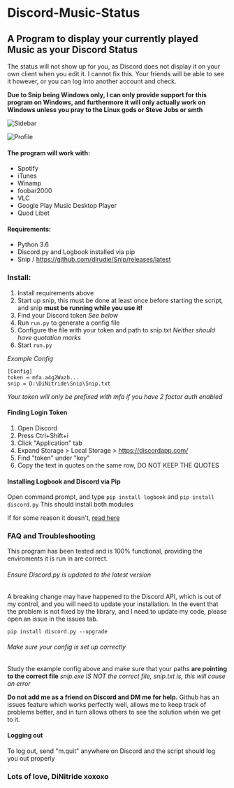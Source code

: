 # Discord-Music-Status
## A Program to display your currently played Music as your Discord Status

The status will not show up for you, as Discord does not display it on your own client when you edit it. I cannot fix this. Your friends will be able to see it however, or you can log into another account and check.

**Due to Snip being Windows only, I can only provide support for this program on Windows, and furthermore it will only actually work on Windows unless you pray to the Linux gods or Steve Jobs or smth**

![Sidebar](http://storage.dinitride.win/sidebar_example.png)

![Profile](http://storage.dinitride.win/profile_example.png)

#### The program will work with:
- Spotify
- iTunes
- Winamp
- foobar2000
- VLC
- Google Play Music Desktop Player
- Quod Libet

#### Requirements:
- Python 3.6
- Discord.py and Logbook installed via pip
- Snip / https://github.com/dlrudie/Snip/releases/latest

### Install:
1. Install requirements above
2. Start up snip, this must be done at least once before starting the script, and snip **must be running while you use it!**
3. Find your Discord token *See below*
4. Run `run.py` to generate a config file
5. Configure the file with your token and path to snip.txt *Neither should have quotation marks*
6. Start `run.py`

*Example Config*
```
[Config]
token = mfa.a4g2Wazb... 
snip = D:\DiNitride\Snip\Snip.txt
```

*Your token will only be prefixed with mfa if you have 2 factor auth enabled*

#### Finding Login Token
1. Open Discord
2. Press Ctrl+Shift+i
3. Click "Application" tab
4. Expand Storage > Local Storage > https://discordapp.com/
5. Find "token" under "key"
6. Copy the text in quotes on the same row, DO NOT KEEP THE QUOTES

#### Installing Logbook and Discord via Pip

Open command prompt, and type `pip install logbook` and `pip install discord.py`
This should install both modules

If for some reason it doesn't, [read here](https://packaging.python.org/tutorials/installing-packages/)

### FAQ and Troubleshooting
This program has been tested and is 100% functional, providing the enviroments it is run in are correct.

###### Ensure Discord.py is updated to the latest version
A breaking change may have happened to the Discord API, which is out of my control, and you will need to update your installation. In the event that the problem is not fixed by the library, and I need to update my code, please open an issue in the issues tab.

`pip install discord.py --upgrade`

###### Make sure your config is set up correctly
Study the example config above and make sure that your paths **are pointing to the correct file**
*snip.exe IS NOT the correct file, snip.txt is, this will cause an error*

**Do not add me as a friend on Discord and DM me for help.**
Github has an issues feature which works perfectly well, allows me to keep track of problems better, and in turn allows others to see the solution when we get to it.

#### Logging out
To log out, send "m.quit" anywhere on Discord and the script should log you out properly


### Lots of love, DiNitride xoxoxo
